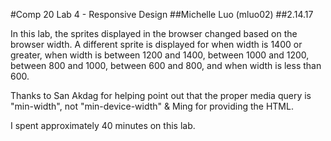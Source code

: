#Comp 20 Lab 4 - Responsive Design
##Michelle Luo (mluo02)
##2.14.17

In this lab, the sprites displayed in the browser changed based on the browser
width. A different sprite is displayed for when width is 1400 or greater,
when width is between 1200 and 1400, between 1000 and 1200, between 800 and 
1000, between 600 and 800, and when width is less than 600.

Thanks to San Akdag for helping point out that the proper media query is 
"min-width", not "min-device-width" & Ming for providing the HTML.

I spent approximately 40 minutes on this lab.
